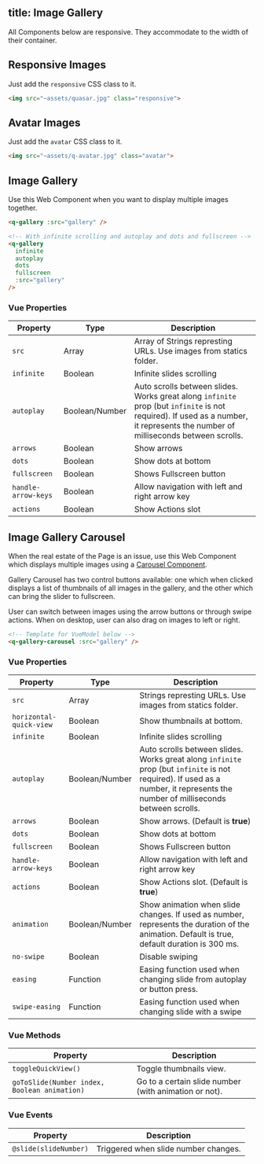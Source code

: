 title: Image Gallery
---
All Components below are responsive. They accommodate to the width of their container.
<input type="hidden" data-fullpage-demo="media/image-gallery">

## Responsive Images
Just add the `responsive` CSS class to it.

``` html
<img src="~assets/quasar.jpg" class="responsive">
```

## Avatar Images
Just add the `avatar` CSS class to it.

``` html
<img src="~assets/q-avatar.jpg" class="avatar">
```

## Image Gallery
Use this Web Component when you want to display multiple images together.

``` html
<q-gallery :src="gallery" />

<!-- With infinite scrolling and autoplay and dots and fullscreen -->
<q-gallery
  infinite
  autoplay
  dots
  fullscreen
  :src="gallery"
/>
```

### Vue Properties
| Property | Type | Description |
| --- | --- | --- |
| `src` | Array | Array of Strings represting URLs. Use images from statics folder. |
| `infinite` | Boolean | Infinite slides scrolling |
| `autoplay` | Boolean/Number | Auto scrolls between slides. Works great along `infinite` prop (but `infinite` is not required). If used as a number, it represents the number of milliseconds between scrolls. |
| `arrows` | Boolean | Show arrows |
| `dots` | Boolean | Show dots at bottom |
| `fullscreen` | Boolean | Shows Fullscreen button |
| `handle-arrow-keys` | Boolean | Allow navigation with left and right arrow key |
| `actions` | Boolean | Show Actions slot |

## Image Gallery Carousel
When the real estate of the Page is an issue, use this Web Component which displays multiple images using a [Carousel Component](/components/slider.html).

Gallery Carousel has two control buttons available: one which when clicked displays a list of thumbnails of all images in the gallery, and the other which can bring the slider to fullscreen.

User can switch between images using the arrow buttons or through swipe actions. When on desktop, user can also drag on images to left or right.

``` html
<!-- Template for VueModel below -->
<q-gallery-carousel :src="gallery" />
```

### Vue Properties
| Property | Type | Description |
| --- | --- | --- |
| `src` | Array | Strings represting URLs. Use images from statics folder. |
| `horizontal-quick-view` | Boolean | Show thumbnails at bottom. |
| `infinite` | Boolean | Infinite slides scrolling |
| `autoplay` | Boolean/Number | Auto scrolls between slides. Works great along `infinite` prop (but `infinite` is not required). If used as a number, it represents the number of milliseconds between scrolls. |
| `arrows` | Boolean | Show arrows. (Default is **true**) |
| `dots` | Boolean | Show dots at bottom |
| `fullscreen` | Boolean | Shows Fullscreen button |
| `handle-arrow-keys` | Boolean | Allow navigation with left and right arrow key |
| `actions` | Boolean | Show Actions slot. (Default is **true**) |
| `animation` | Boolean/Number | Show animation when slide changes. If used as number, represents the duration of the animation. Default is true, default duration is 300 ms. |
| `no-swipe` | Boolean | Disable swiping |
| `easing` | Function | Easing function used when changing slide from autoplay or button press. |
| `swipe-easing` | Function | Easing function used when changing slide with a swipe |

### Vue Methods
| Property | Description |
| --- | --- |
| `toggleQuickView()` | Toggle thumbnails view. |
| `goToSlide(Number index, Boolean animation)` | Go to a certain slide number (with animation or not). |

### Vue Events
| Property | Description |
| --- | --- |
| `@slide(slideNumber)` | Triggered when slide number changes. |

